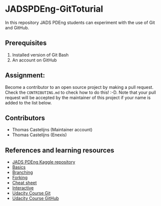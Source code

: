 # JADSPDEng-GitToturial
In this repository JADS PDEng students can experiment with the use of Git and GitHub.

## Prerequisites
1. Installed version of Git Bash
2. An account on GitHub

## Assignment: 
Become a contributor to an open source project by making a pull request. Check the `CONTRIBUTING.md` to check how to do this! :-D. Note that your pull request will be accepted by the maintainer of this project if your name is added to the list below.

## Contributors
- Thomas Castelijns (Maintainer account)
- Thomas Castelijns (Enexis)

## References and learning resources
- [JADS PDEng Kaggle repository](https://github.com/MLblog/jads_kaggle)
- [Basics](https://guides.github.com/activities/hello-world/)
- [Branching](https://guides.github.com/introduction/flow/)
- [Forking](https://guides.github.com/activities/forking/)
- [Cheat sheet](https://services.github.com/on-demand/downloads/github-git-cheat-sheet.pdf)
- [Interactive](https://learngitbranching.js.org/)
- [Udacity Course Git](https://classroom.udacity.com/courses/ud123)
- [Udacity Course GitHub](https://classroom.udacity.com/courses/ud456)
